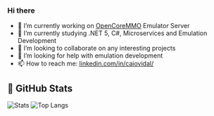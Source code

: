 ### Hi there

- 🔭 I’m currently working on [OpenCoreMMO](https://github.com/caioavidal/OpenCoreMMO) Emulator Server
- 🌱 I’m currently studying .NET 5, C#, Microservices and Emulation Development
- 👯 I’m looking to collaborate on any interesting projects
- 🤔 I’m looking for help with emulation development
- 📫 How to reach me: [linkedin.com/in/caiovidal/](https://www.linkedin.com/in/caiovidal/)

## 🚧  GitHub Stats
![Stats](https://github-readme-stats.vercel.app/api?username=caioavidal&show_icons=true&include_all_commits)
![Top Langs](https://github-readme-stats.vercel.app/api/top-langs/?username=caioavidal&layout=compact)
